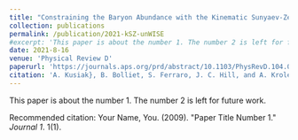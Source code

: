 ```yaml
---
title: "Constraining the Baryon Abundance with the Kinematic Sunyaev-Zel'dovich Effect: Projected-Field Detection Using Planck, WMAP, and unWISE"
collection: publications
permalink: /publication/2021-kSZ-unWISE
#excerpt: 'This paper is about the number 1. The number 2 is left for future work.'
date: 2021-8-16
venue: 'Physical Review D'
paperurl: 'https://journals.aps.org/prd/abstract/10.1103/PhysRevD.104.043518'
citation: 'A. Kusiak}, B. Bolliet, S. Ferraro, J. C. Hill, and A. Krolewski.  ``Constraining the Baryon Abundance with the Kinematic Sunyaev-Zel'dovich Effect: Projected-Field Detection Using Planck, WMAP, and unWISE'' (2021).   Phys. Rev. D, 104, 043518, https://journals.aps.org/prd/abstract/10.1103/PhysRevD.104.043518.'
---
```

This paper is about the number 1. The number 2 is left for future work.

<!-- [Download paper here](http://academicpages.github.io/files/paper1.pdf) -->

Recommended citation: Your Name, You. (2009). "Paper Title Number 1." <i>Journal 1</i>. 1(1).
